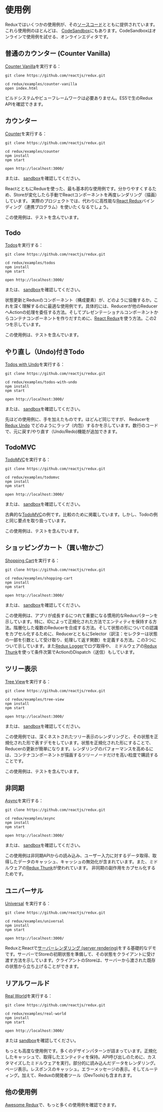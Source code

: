 # 使用例

Reduxではいくつかの使用例が、その[ソースコード](https://github.com/reactjs/redux/tree/master/examples)とともに提供されています。これら使用例のほとんどは、 [CodeSandbox](https://codesandbox.io)にもあります。CodeSandboxはオンラインで使用例を試せる、オンラインエディタです。
## 普通のカウンター (Counter Vanilla)

[Counter Vanilla](https://github.com/reactjs/redux/tree/master/examples/counter-vanilla)を実行する：

```
git clone https://github.com/reactjs/redux.git

cd redux/examples/counter-vanilla
open index.html
```

ビルドシステムやビューフレームワークは必要ありません。ES5で生のRedux APIを確認できます。

## カウンター

[Counter](https://github.com/reactjs/redux/tree/master/examples/counter)を実行する：

```
git clone https://github.com/reactjs/redux.git

cd redux/examples/counter
npm install
npm start

open http://localhost:3000/
```

または、 [sandbox](https://codesandbox.io/s/github/reactjs/redux/tree/master/examples/counter)を確認してください。

ReactとともにReduxを使った、最も基本的な使用例です。分かりやすくするため、Storeが変化したら手動でReactコンポーネントを再度レンダリング（描画）しています。 実際のプロジェクトでは、代わりに高性能な[React Redux](https://github.com/reactjs/react-redux)バインディング（連携プログラム）を使いたくなるでしょう。

この使用例は、テストを含んでいます。

## Todo

[Todos](https://github.com/reactjs/redux/tree/master/examples/todos)を実行する：

```
git clone https://github.com/reactjs/redux.git

cd redux/examples/todos
npm install
npm start

open http://localhost:3000/
```

または、 [sandbox](https://codesandbox.io/s/github/reactjs/redux/tree/master/examples/todos)を確認してください。

状態更新とReduxのコンポーネント（構成要素）が、どのように協働するか。これを深く理解するのに最適な使用例です。具体的には、Reducerが他のReducerへActionの処理を委任する方法。そしてプレゼンテーショナルコンポーネントからコンテナコンポーネントを作りだすために、[React Redux](https://github.com/reactjs/react-redux)を使う方法。この2つを示しています。

この使用例は、テストを含んでいます。

## やり直し（Undo)付きTodo

[Todos with Undo](https://github.com/reactjs/redux/tree/master/examples/todos-with-undo)を実行する：

```
git clone https://github.com/reactjs/redux.git

cd redux/examples/todos-with-undo
npm install
npm start

open http://localhost:3000/
```

または、 [sandbox](https://codesandbox.io/s/github/reactjs/redux/tree/master/examples/todos-with-undo)を確認してください。

先ほどの使用例に、手を加えたものです。ほどんど同じですが、 Reducerを[Redux Undo](https://github.com/omnidan/redux-undo) でどのようにラップ（内包）するかを示しています。数行のコードで、元に戻す/やり直す（Undo/Redo)機能が追加できます。

## TodoMVC

[TodoMVC](https://github.com/reactjs/redux/tree/master/examples/todomvc)を実行する：

```
git clone https://github.com/reactjs/redux.git

cd redux/examples/todomvc
npm install
npm start

open http://localhost:3000/
```

または、 [sandbox](https://codesandbox.io/s/github/reactjs/redux/tree/master/examples/todomvc)を確認してください。

古典的な[TodoMVC](http://todomvc.com/)の例です。比較のために掲載しています。しかし、Todoの例と同じ要点を取り扱っています。

この使用例は、テストを含んでいます。

## ショッピングカート（買い物かご）

[Shopping Cart](https://github.com/reactjs/redux/tree/master/examples/shopping-cart)を実行する：

```
git clone https://github.com/reactjs/redux.git

cd redux/examples/shopping-cart
npm install
npm start

open http://localhost:3000/
```

または、 [sandbox](https://codesandbox.io/s/github/reactjs/redux/tree/master/examples/shopping-cart)を確認してください。

この使用例は、アプリが成長するにつれて重要になる慣用的なReduxパターンを示しています。特に、IDによって正規化された方法でエンティティを保持する方法。階層化した複数のReducerを合成する方法。そして状態の形についての認識をカプセル化するために、ReducerとともにSelector（訳注：セレクターは状態の一部を引数として受け取り、処理して返す関数）を定義する方法。この3つについて示しています。また[Redux Logger](https://github.com/fcomb/redux-logger)でログ取得や、 ミドルウェアの[Redux Thunk](https://github.com/gaearon/redux-thunk)を使って条件次第でActionのDispatch（送信）もしています。

## ツリー表示

[Tree View](https://github.com/reactjs/redux/tree/master/examples/tree-view)を実行する：

```
git clone https://github.com/reactjs/redux.git

cd redux/examples/tree-view
npm install
npm start

open http://localhost:3000/
```

または、 [sandbox](https://codesandbox.io/s/github/reactjs/redux/tree/master/examples/tree-view)を確認してください。

この使用例では、深くネストされたツリー表示のレンダリングと、その状態を正規化された形で表すデモをしています。状態を正規化された形にすることで、Reducerの更新が簡単になります。レンダリングのパフォーマンスを高めるには、コンテナコンポーネントが描画するツリーノードだけを高い粒度で購読することです。

この使用例は、テストを含んでいます。

## 非同期

[Async](https://github.com/reactjs/redux/tree/master/examples/async)を実行する：

```
git clone https://github.com/reactjs/redux.git

cd redux/examples/async
npm install
npm start

open http://localhost:3000/
```

または、 [sandbox](https://codesandbox.io/s/github/reactjs/redux/tree/master/examples/async)を確認してください。

この使用例は非同期APIからの読み込み、ユーザー入力に対するデータ取得、取得したデータのキャッシュ、キャッシュの無効化が含まれています。また、ミドルウェアの[Redux Thunk](https://github.com/gaearon/redux-thunk)が使われています。 非同期の副作用をカプセル化するためです。

## ユニバーサル

[Universal](https://github.com/reactjs/redux/tree/master/examples/universal) を実行する：

```
git clone https://github.com/reactjs/redux.git

cd redux/examples/universal
npm install
npm start

open http://localhost:3000/
```

ReduxとReactで[サーバーレンダリング (server rendering)](../recipes/ServerRendering.md)をする基礎的なデモです。サーバーでStoreの初期状態を準備して、その状態をクライアントに受け渡す方法を示しています。クライアントのStoreは、サーバーから渡された既存の状態から立ち上げることができます。

## リアルワールド

[Real World](https://github.com/reactjs/redux/tree/master/examples/real-world)を実行する：

```
git clone https://github.com/reactjs/redux.git

cd redux/examples/real-world
npm install
npm start

open http://localhost:3000/
```

または [sandbox](https://codesandbox.io/s/github/reactjs/redux/tree/master/examples/real-world)を確認してください。

もっとも高度な使用例です。多くのデザインパターンが詰まっています。正規化したキャッシュで、取得したエンティティを保持。API呼び出しのために、カスタマイズしたミドルウェアを実行。部分的に読み込んだデータをレンダリング。ページ表示。レスポンスのキャッシュ。エラーメッセージの表示。そしてルーティング。加えて、Reduxの開発者ツール（DevTools)も含まれます。

## 他の使用例

[Awesome Redux](https://github.com/xgrommx/awesome-redux)で、もっと多くの使用例を確認できます。
